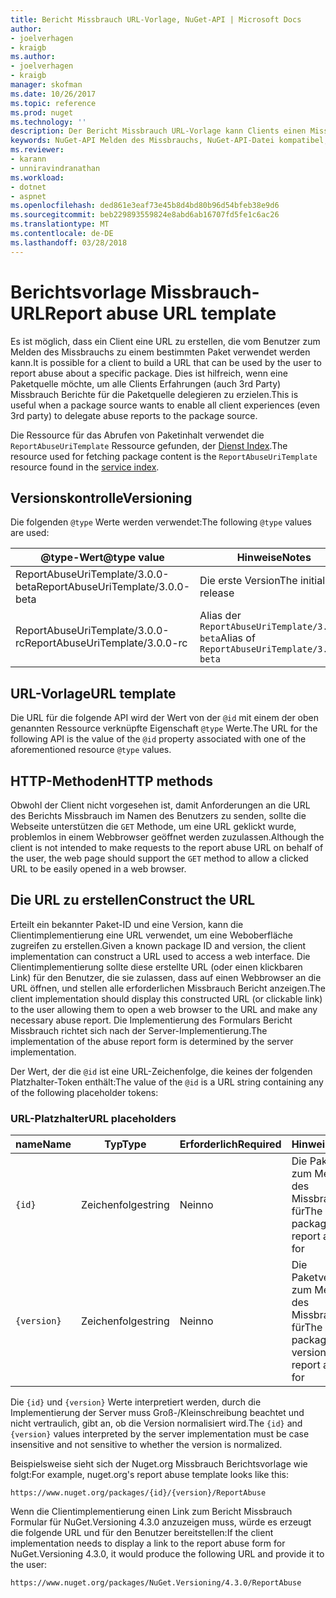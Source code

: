 ```yaml
---
title: Bericht Missbrauch URL-Vorlage, NuGet-API | Microsoft Docs
author:
- joelverhagen
- kraigb
ms.author:
- joelverhagen
- kraigb
manager: skofman
ms.date: 10/26/2017
ms.topic: reference
ms.prod: nuget
ms.technology: ''
description: Der Bericht Missbrauch URL-Vorlage kann Clients einen Missbrauch Berichtslink in ihre Benutzeroberfläche anzeigen.
keywords: NuGet-API Melden des Missbrauchs, NuGet-API-Datei kompatibel, nuget.org-Berichts-URL-Vorlage
ms.reviewer:
- karann
- unniravindranathan
ms.workload:
- dotnet
- aspnet
ms.openlocfilehash: ded861e3eaf73e45b8d4bd80b96d54bfeb38e9d6
ms.sourcegitcommit: beb229893559824e8abd6ab16707fd5fe1c6ac26
ms.translationtype: MT
ms.contentlocale: de-DE
ms.lasthandoff: 03/28/2018
---
```

# <a name="report-abuse-url-template"></a><span data-ttu-id="4b4d3-104">Berichtsvorlage Missbrauch-URL</span><span class="sxs-lookup"><span data-stu-id="4b4d3-104">Report abuse URL template</span></span>

<span data-ttu-id="4b4d3-105">Es ist möglich, dass ein Client eine URL zu erstellen, die vom Benutzer zum Melden des Missbrauchs zu einem bestimmten Paket verwendet werden kann.</span><span class="sxs-lookup"><span data-stu-id="4b4d3-105">It is possible for a client to build a URL that can be used by the user to report abuse about a specific package.</span></span> <span data-ttu-id="4b4d3-106">Dies ist hilfreich, wenn eine Paketquelle möchte, um alle Clients Erfahrungen (auch 3rd Party) Missbrauch Berichte für die Paketquelle delegieren zu erzielen.</span><span class="sxs-lookup"><span data-stu-id="4b4d3-106">This is useful when a package source wants to enable all client experiences (even 3rd party) to delegate abuse reports to the package source.</span></span>

<span data-ttu-id="4b4d3-107">Die Ressource für das Abrufen von Paketinhalt verwendet die `ReportAbuseUriTemplate` Ressource gefunden, der [Dienst Index](service-index.md).</span><span class="sxs-lookup"><span data-stu-id="4b4d3-107">The resource used for fetching package content is the `ReportAbuseUriTemplate` resource found in the [service index](service-index.md).</span></span>

## <a name="versioning"></a><span data-ttu-id="4b4d3-108">Versionskontrolle</span><span class="sxs-lookup"><span data-stu-id="4b4d3-108">Versioning</span></span>

<span data-ttu-id="4b4d3-109">Die folgenden `@type` Werte werden verwendet:</span><span class="sxs-lookup"><span data-stu-id="4b4d3-109">The following `@type` values are used:</span></span>

<span data-ttu-id="4b4d3-110">@type-Wert</span><span class="sxs-lookup"><span data-stu-id="4b4d3-110">@type value</span></span>                       | <span data-ttu-id="4b4d3-111">Hinweise</span><span class="sxs-lookup"><span data-stu-id="4b4d3-111">Notes</span></span>
--------------------------------- | -----
<span data-ttu-id="4b4d3-112">ReportAbuseUriTemplate/3.0.0-beta</span><span class="sxs-lookup"><span data-stu-id="4b4d3-112">ReportAbuseUriTemplate/3.0.0-beta</span></span> | <span data-ttu-id="4b4d3-113">Die erste Version</span><span class="sxs-lookup"><span data-stu-id="4b4d3-113">The initial release</span></span>
<span data-ttu-id="4b4d3-114">ReportAbuseUriTemplate/3.0.0-rc</span><span class="sxs-lookup"><span data-stu-id="4b4d3-114">ReportAbuseUriTemplate/3.0.0-rc</span></span>   | <span data-ttu-id="4b4d3-115">Alias der `ReportAbuseUriTemplate/3.0.0-beta`</span><span class="sxs-lookup"><span data-stu-id="4b4d3-115">Alias of `ReportAbuseUriTemplate/3.0.0-beta`</span></span>

## <a name="url-template"></a><span data-ttu-id="4b4d3-116">URL-Vorlage</span><span class="sxs-lookup"><span data-stu-id="4b4d3-116">URL template</span></span>

<span data-ttu-id="4b4d3-117">Die URL für die folgende API wird der Wert von der `@id` mit einem der oben genannten Ressource verknüpfte Eigenschaft `@type` Werte.</span><span class="sxs-lookup"><span data-stu-id="4b4d3-117">The URL for the following API is the value of the `@id` property associated with one of the aforementioned resource `@type` values.</span></span>

## <a name="http-methods"></a><span data-ttu-id="4b4d3-118">HTTP-Methoden</span><span class="sxs-lookup"><span data-stu-id="4b4d3-118">HTTP methods</span></span>

<span data-ttu-id="4b4d3-119">Obwohl der Client nicht vorgesehen ist, damit Anforderungen an die URL des Berichts Missbrauch im Namen des Benutzers zu senden, sollte die Webseite unterstützen die `GET` Methode, um eine URL geklickt wurde, problemlos in einem Webbrowser geöffnet werden zuzulassen.</span><span class="sxs-lookup"><span data-stu-id="4b4d3-119">Although the client is not intended to make requests to the report abuse URL on behalf of the user, the web page should support the `GET` method to allow a clicked URL to be easily opened in a web browser.</span></span>

## <a name="construct-the-url"></a><span data-ttu-id="4b4d3-120">Die URL zu erstellen</span><span class="sxs-lookup"><span data-stu-id="4b4d3-120">Construct the URL</span></span>

<span data-ttu-id="4b4d3-121">Erteilt ein bekannter Paket-ID und eine Version, kann die Clientimplementierung eine URL verwendet, um eine Weboberfläche zugreifen zu erstellen.</span><span class="sxs-lookup"><span data-stu-id="4b4d3-121">Given a known package ID and version, the client implementation can construct a URL used to access a web interface.</span></span> <span data-ttu-id="4b4d3-122">Die Clientimplementierung sollte diese erstellte URL (oder einen klickbaren Link) für den Benutzer, die sie zulassen, dass auf einen Webbrowser an die URL öffnen, und stellen alle erforderlichen Missbrauch Bericht anzeigen.</span><span class="sxs-lookup"><span data-stu-id="4b4d3-122">The client implementation should display this constructed URL (or clickable link) to the user allowing them to open a web browser to the URL and make any necessary abuse report.</span></span> <span data-ttu-id="4b4d3-123">Die Implementierung des Formulars Bericht Missbrauch richtet sich nach der Server-Implementierung.</span><span class="sxs-lookup"><span data-stu-id="4b4d3-123">The implementation of the abuse report form is determined by the server implementation.</span></span>

<span data-ttu-id="4b4d3-124">Der Wert, der die `@id` ist eine URL-Zeichenfolge, die keines der folgenden Platzhalter-Token enthält:</span><span class="sxs-lookup"><span data-stu-id="4b4d3-124">The value of the `@id` is a URL string containing any of the following placeholder tokens:</span></span>

### <a name="url-placeholders"></a><span data-ttu-id="4b4d3-125">URL-Platzhalter</span><span class="sxs-lookup"><span data-stu-id="4b4d3-125">URL placeholders</span></span>

<span data-ttu-id="4b4d3-126">name</span><span class="sxs-lookup"><span data-stu-id="4b4d3-126">Name</span></span>        | <span data-ttu-id="4b4d3-127">Typ</span><span class="sxs-lookup"><span data-stu-id="4b4d3-127">Type</span></span>    | <span data-ttu-id="4b4d3-128">Erforderlich</span><span class="sxs-lookup"><span data-stu-id="4b4d3-128">Required</span></span> | <span data-ttu-id="4b4d3-129">Hinweise</span><span class="sxs-lookup"><span data-stu-id="4b4d3-129">Notes</span></span>
----------- | ------- | -------- | -----
`{id}`      | <span data-ttu-id="4b4d3-130">Zeichenfolge</span><span class="sxs-lookup"><span data-stu-id="4b4d3-130">string</span></span>  | <span data-ttu-id="4b4d3-131">Nein</span><span class="sxs-lookup"><span data-stu-id="4b4d3-131">no</span></span>       | <span data-ttu-id="4b4d3-132">Die Paket-ID zum Melden des Missbrauchs für</span><span class="sxs-lookup"><span data-stu-id="4b4d3-132">The package ID to report abuse for</span></span>
`{version}` | <span data-ttu-id="4b4d3-133">Zeichenfolge</span><span class="sxs-lookup"><span data-stu-id="4b4d3-133">string</span></span>  | <span data-ttu-id="4b4d3-134">Nein</span><span class="sxs-lookup"><span data-stu-id="4b4d3-134">no</span></span>       | <span data-ttu-id="4b4d3-135">Die Paketversion zum Melden des Missbrauchs für</span><span class="sxs-lookup"><span data-stu-id="4b4d3-135">The package version to report abuse for</span></span>

<span data-ttu-id="4b4d3-136">Die `{id}` und `{version}` Werte interpretiert werden, durch die Implementierung der Server muss Groß-/Kleinschreibung beachtet und nicht vertraulich, gibt an, ob die Version normalisiert wird.</span><span class="sxs-lookup"><span data-stu-id="4b4d3-136">The `{id}` and `{version}` values interpreted by the server implementation must be case insensitive and not sensitive to whether the version is normalized.</span></span>

<span data-ttu-id="4b4d3-137">Beispielsweise sieht sich der Nuget.org Missbrauch Berichtsvorlage wie folgt:</span><span class="sxs-lookup"><span data-stu-id="4b4d3-137">For example, nuget.org's report abuse template looks like this:</span></span>

    https://www.nuget.org/packages/{id}/{version}/ReportAbuse

<span data-ttu-id="4b4d3-138">Wenn die Clientimplementierung einen Link zum Bericht Missbrauch Formular für NuGet.Versioning 4.3.0 anzuzeigen muss, würde es erzeugt die folgende URL und für den Benutzer bereitstellen:</span><span class="sxs-lookup"><span data-stu-id="4b4d3-138">If the client implementation needs to display a link to the report abuse form for NuGet.Versioning 4.3.0, it would produce the following URL and provide it to the user:</span></span>

    https://www.nuget.org/packages/NuGet.Versioning/4.3.0/ReportAbuse
